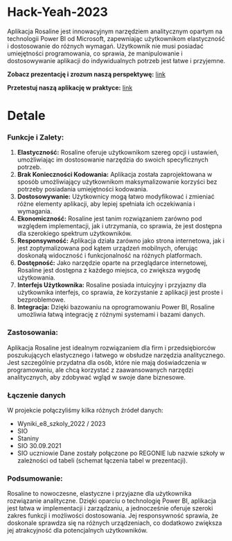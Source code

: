 # Hack-Yeah-2023

Aplikacja Rosaline jest innowacyjnym narzędziem analitycznym opartym na technologii Power BI od Microsoft, zapewniając użytkownikom elastyczność i dostosowanie do różnych wymagań. Użytkownik nie musi posiadać umiejętności programowania, co sprawia, że manipulowanie i dostosowywanie aplikacji do indywidualnych potrzeb jest łatwe i przyjemne.

**Zobacz prezentację i zrozum naszą perspektywę:** [link](https://www.canva.com/design/DAFv9OJrTUc/d2J640-lu7I1MGgXTRe53g/view?utm_content=DAFv9OJrTUc&utm_campaign=designshare&utm_medium=link&utm_source=publishsharelink) 

**Przetestuj naszą aplikację w praktyce:** [link](https://allensteinsql.powerappsportals.com/)


# Detale

### **Funkcje i Zalety:**

1. **Elastyczność:**
Rosaline oferuje użytkownikom szereg opcji i ustawień, umożliwiając im dostosowanie narzędzia do swoich specyficznych potrzeb.
2. **Brak Konieczności Kodowania:**
Aplikacja została zaprojektowana w sposób umożliwiający użytkownikom maksymalizowanie korzyści bez potrzeby posiadania umiejętności kodowania.
3. **Dostosowywanie:**
Użytkownicy mogą łatwo modyfikować i zmieniać różne elementy aplikacji, aby lepiej spełniała ich oczekiwania i wymagania.
4. **Ekonomiczność:**
Rosaline jest tanim rozwiązaniem zarówno pod względem implementacji, jak i utrzymania, co sprawia, że jest dostępna dla szerokiego spektrum użytkowników.
5. **Responsywność:**
Aplikacja działa zarówno jako strona internetowa, jak i jest zoptymalizowana pod kątem urządzeń mobilnych, oferując doskonałą widoczność i funkcjonalność na różnych platformach.
6. **Dostępność:**
Jako narzędzie oparte na przeglądarce internetowej, Rosaline jest dostępna z każdego miejsca, co zwiększa wygodę użytkowania.
7. **Interfejs Użytkownika:**
Rosaline posiada intuicyjny i przyjazny dla użytkownika interfejs, co sprawia, że korzystanie z aplikacji jest proste i bezproblemowe.
8. **Integracja:**
Dzięki bazowaniu na oprogramowaniu Power BI, Rosaline umożliwia łatwą integrację z różnymi systemami i bazami danych.

### **Zastosowania:**

Aplikacja Rosaline jest idealnym rozwiązaniem dla firm i przedsiębiorców poszukujących elastycznego i łatwego w obsłudze narzędzia analitycznego. Jest szczególnie przydatna dla osób, które nie mają doświadczenia w programowaniu, ale chcą korzystać z zaawansowanych narzędzi analitycznych, aby zdobywać wgląd w swoje dane biznesowe.

### Łączenie danych

W projekcie połączyliśmy kilka różnych źródeł danych:
- Wyniki_e8_szkoly_2022 / 2023
- SIO
- Staniny
- SIO 30.09.2021
- SIO uczniowie
Dane zostały połączone po REGONIE lub nazwie szkoły w zależności od tabeli (schemat łączenia tabel w prezentacji).

### **Podsumowanie:**

Rosaline to nowoczesne, elastyczne i przyjazne dla użytkownika rozwiązanie analityczne. Dzięki oparciu o technologię Power BI, aplikacja jest łatwa w implementacji i zarządzaniu, a jednocześnie oferuje szeroki zakres funkcji i możliwości dostosowania. Jej responsywność sprawia, że doskonale sprawdza się na różnych urządzeniach, co dodatkowo zwiększa jej atrakcyjność dla potencjalnych użytkowników.